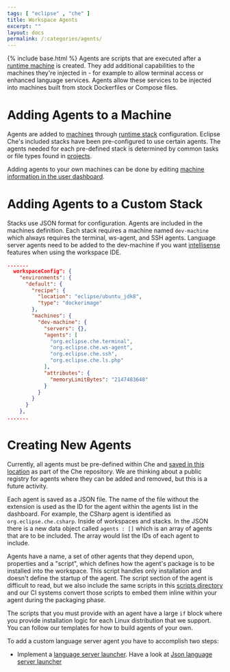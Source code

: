 ```yaml
---
tags: [ "eclipse" , "che" ]
title: Workspace Agents
excerpt: ""
layout: docs
permalink: /:categories/agents/
---
```

{% include base.html %}
Agents are scripts that are executed after a [runtime machine]({{base}}{{site.links["ws-machines"]}}) is created. They add additional capabilities to the machines they're injected in - for example to allow terminal access or enhanced language services. Agents allow these services to be injected into machines built from stock Dockerfiles or Compose files.

# Adding Agents to a Machine  
Agents are added to [machines]({{base}}{{site.links["ws-machines"]}}) through [runtime stack]({{base}}{{site.links["ws-stacks"]}}) configuration. Eclipse Che's included stacks have been pre-configured to use certain agents. The agents needed for each pre-defined stack is determined by common tasks or file types found in [projects]({{base}}{{site.links["ide-projects"]}}).

Adding agents to your own machines can be done by editing [machine information in the user dashboard]({{base}}{{site.links["ws-machines"]}}).

# Adding Agents to a Custom Stack  
Stacks use JSON format for configuration. Agents are included in the machines definition. Each stack requires a machine named `dev-machine` which always requires the terminal, ws-agent, and SSH agents. Language server agents need to be added to the dev-machine if you want [intellisense]({{base}}{{site.links["ide-intellisense"]}}) features when using the workspace IDE.
```json  
.......
  workspaceConfig": {
    "environments": {
      "default": {
        "recipe": {
          "location": "eclipse/ubuntu_jdk8",
          "type": "dockerimage"
        },
        "machines": {
          "dev-machine": {
            "servers": {},
            "agents": [
              "org.eclipse.che.terminal",
              "org.eclipse.che.ws-agent",
              "org.eclipse.che.ssh",
              "org.eclipse.che.ls.php"
            ],
            "attributes": {
              "memoryLimitBytes": "2147483648"
            }
          }
        }
      }
    },
.......
```

# Creating New Agents  
Currently, all agents must be pre-defined within Che and [saved in this location](https://github.com/eclipse/che/tree/master/wsmaster/che-core-api-agent/src/main/resources/agents) as part of the Che repository. We are thinking about a public registry for agents where they can be added and removed, but this is a future activity.

Each agent is saved as a JSON file. The name of the file without the extension is used as the ID for the agent within the agents list in the dashboard.  For example, the CSharp agent is identified as `org.eclipse.che.csharp`.  Inside of workspaces and stacks.  In the JSON there is a new data object called `agents : []` which is an array of agents that are to be included. The array would list the IDs of each agent to include.

Agents have a name, a set of other agents that they depend upon, properties and a "script", which defines how the agent's package is to be installed into the workspace. This script handles only installation and doesn't define the startup of the agent.  The script section of the agent is difficult to read, but we also include the same scripts in this [scripts directory](https://github.com/eclipse/che/blob/master/wsmaster/che-core-api-agent/src/main/resources/agents/org.eclipse.che.ls.php.json) and our CI systems convert those scripts to embed them inline within your agent during the packaging phase.

The scripts that you must provide with an agent have a large `if` block where you provide installation logic for each Linux distribution that we support. You can follow our templates for how to build agents of your own.

To add a custom language server agent you have to accomplish two steps:
* Implement a [language server launcher](https://github.com/eclipse/che/blob/master/wsagent/che-core-api-languageserver/src/main/java/org/eclipse/che/api/languageserver/launcher/LanguageServerLauncher.java). Have a look at [Json language server launcher](https://github.com/eclipse/che/blob/master/plugins/plugin-json/che-plugin-json-server/src/main/java/org/eclipse/che/plugin/json/languageserver/JsonLanguageServerLauncher.java)
